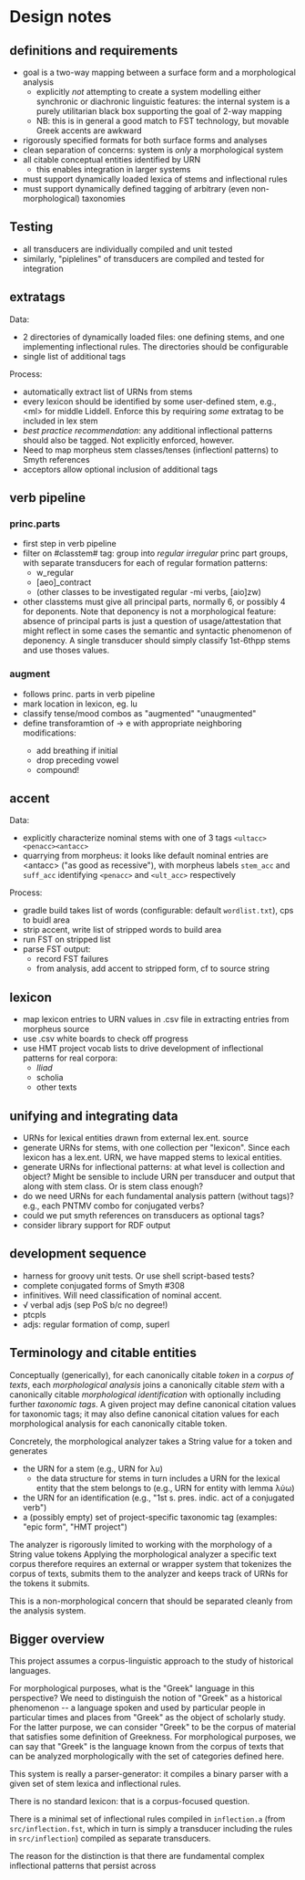 
# Design notes

## definitions and requirements


- goal is a two-way mapping between a surface form and a morphological analysis
    - explicitly *not* attempting to create a system modelling either synchronic or diachronic linguistic features:  the internal system is a purely utilitarian black box supporting the goal of 2-way mapping
    - NB:  this is in general a good match to FST technology, but movable Greek accents are awkward
- rigorously specified formats for both surface forms and analyses
- clean separation of concerns:  system is *only* a morphological system
- all citable conceptual entities identified by URN
    - this enables integration in larger systems
- must support dynamically loaded lexica of stems and inflectional rules
- must support dynamically defined tagging of arbitrary (even non-morphological) taxonomies


## Testing

- all transducers are individually compiled and unit tested
- similarly, "piplelines" of transducers are  compiled and tested for integration


## extratags

Data:

- 2 directories of dynamically loaded files:  one defining stems, and one implementing inflectional rules.  The directories should be configurable
- single list of additional tags

Process:

- automatically extract list of URNs from stems
- every lexicon should be identified by some user-defined stem, e.g., &lt;ml> for middle Liddell.  Enforce this by requiring *some* extratag to be included in lex stem
- *best practice recommendation*:  any additional inflectional patterns should also be tagged.  Not explicitly enforced, however.
- Need to map morpheus stem classes/tenses (inflectionl patterns) to Smyth references
- acceptors allow optional inclusion of additional tags



## verb pipeline


### princ.parts

- first step in verb pipeline
- filter on #classtem# tag:  group into $regular$ $irregular$ princ part groups, with separate transducers for each of regular formation patterns:
    - w_regular
    - [aeo]_contract
    - (other classes to be investigated regular -mi verbs, [aio]zw)
- other classtems must give all principal parts, normally 6, or possibly 4 for deponents.  Note that deponency is not a morphological feature: absence of principal parts is just a question of usage/attestation that might reflect in some cases the semantic and syntactic phenomenon of deponency.  A single transducer should simply classify 1st-6thpp stems and use thoses values.


### augment

- follows princ. parts in verb pipeline
- mark location in lexicon, eg. <aug>lu<verb>
- classify tense/mood combos as "augmented" "unaugmented"
- define transforamtion of <aug> -> e with appropriate neighboring modifications:
    - add breathing if initial
    - drop preceding vowel
    - compound!

## accent

Data:

- explicitly characterize nominal stems with one of 3 tags `<ultacc><penacc><antacc>`
- quarrying from morpheus: it looks like default nominal entries are &lt;antacc> ("as good as recessive"), with morpheus labels `stem_acc` and `suff_acc` identifying `<penacc>` and `<ult_acc>` respectively

Process:

- gradle build takes list of words (configurable: default `wordlist.txt`), cps to buidl area
- strip accent, write list of stripped words to build area
- run FST on stripped list
- parse FST output:
    - record FST failures
    - from analysis, add accent to stripped form, cf to source string

## lexicon

- map lexicon entries to URN values in .csv file in extracting entries from morpheus source
- use .csv white boards to check off progress
- use HMT project vocab lists to drive development of inflectional patterns for real corpora:
   - *Iliad*
   - scholia
   - other texts


## unifying and integrating data

- URNs for lexical entities drawn from external lex.ent. source
- generate URNs for stems, with one collection per "lexicon".  Since each lexicon has a lex.ent. URN, we have mapped stems to lexical entities.
- generate URNs for inflectional patterns:  at what level is collection and object?  Might be sensible to include URN per transducer and output that along with stem class.  Or is stem class enough?
- do we need URNs for each fundamental analysis pattern (without tags)? e.g., each PNTMV combo for conjugated verbs?
- could we put smyth references on transducers as optional tags?
- consider library support for RDF output


## development sequence

- harness for groovy unit tests.  Or use shell script-based tests?
- complete conjugated forms of Smyth #308
- infinitives. Will need classification of nominal accent.
- √ verbal adjs (sep PoS b/c no degree!)
- ptcpls
- adjs: regular formation of comp, superl

## Terminology and citable entities

Conceptually (generically), for each canonically citable *token* in a *corpus of texts*, each *morphological analysis* joins a canonically citable *stem* with a canonically citable *morphological identification* with  optionally including further *taxonomic tags*.  A given project may define canonical citation values for taxonomic tags;  it may  also define canonical citation values for each morphological analysis for each canonically citable token.

Concretely, the morphological analyzer takes a String value for a token and generates

- the URN for a stem (e.g., URN for λυ)
    - the data structure for stems in turn includes a URN for the lexical entity that the stem belongs to (e.g., URN for entity with lemma λύω)
- the URN for an identification (e.g., "1st s. pres. indic. act of a conjugated verb")
- a (possibly empty) set of project-specific taxonomic tag (examples: "epic form", "HMT project")

The analyzer is rigorously limited to working with the morphology of a String value tokens
Applying the morphological analyzer a specific text corpus therefore requires an external or wrapper system that tokenizes the corpus of texts, submits them to the analyzer and keeps track of URNs for the tokens it submits.  

This is a non-morphological concern that should be separated cleanly from the analysis system.

## Bigger overview

This project assumes a corpus-linguistic approach to the study of historical languages.

For morphological purposes, what is the "Greek" language in this perspective?  We need to distinguish the notion of "Greek" as a historical phenomenon -- a language spoken and used by particular people in particular times and places from "Greek" as the object of scholarly study.  For the latter purpose, we can consider "Greek" to be the corpus of material that satisfies some definition of Greekness.  For morphological purposes, we can say that "Greek" is the language known from the corpus of texts that can be analyzed morphologically with the set of categories defined here.

This system is really a parser-generator:  it compiles a binary parser with a given set of stem lexica and inflectional rules.

There is no standard lexicon:  that is a corpus-focused question.

There is a minimal set of inflectional rules compiled in `inflection.a` (from `src/inflection.fst`, which in turn is simply a transducer including the rules in `src/inflection`) compiled as separate transducers.

The reason for the distinction is that there are fundamental complex inflectional patterns that persist across
